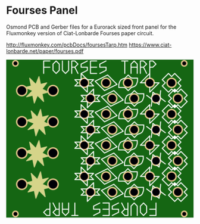 Fourses Panel
=============

Osmond PCB and Gerber files for a Eurorack sized front panel for the Fluxmonkey
version of Ciat-Lonbarde Fourses paper circuit.

http://fluxmonkey.com/pcbDocs/foursesTarp.htm
https://www.ciat-lonbarde.net/paper/fourses.pdf

![Fourses](/fourses_panel_2.png)
